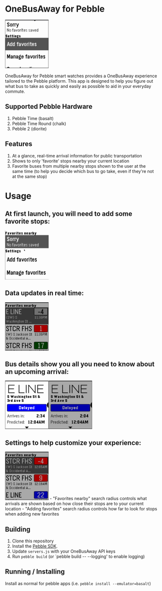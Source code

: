 # OneBusAway for Pebble

<img src="/screenshots/basicdemo.gif" alt="Full demo" width="144">

OneBusAway for Pebble smart watches provides a OneBusAway experience tailored to the Pebble platform. This app is designed to help you figure out what bus to take as quickly and easily as possible to aid in your everyday commute.

## Supported Pebble Hardware
1. Pebble Time (basalt)
1. Pebble Time Round (chalk)
1. Pebble 2 (diorite)

## Features
1. At a glance, real-time arrival information for public transportation
1. Shows to only 'favorite' stops nearby your current location
1. Favorite buses from multiple nearby stops shown to the user at the same time (to help you decide which bus to go take, even if they're not at the same stop)

# Usage
## At first launch, you will need to add some favorite stops:

<img src="/screenshots/addingfavorites.gif" alt="How to add favorites" width="144">

## Data updates in real time:

<img src="/screenshots/updates-fastplay.gif" alt="Watch as buses get updated" width="144">

## Bus details show you all you need to know about an upcoming arrival:

<img src="/screenshots/busdetails.gif" alt="Full details about each arrival" width="144"><img src="/screenshots/busdetails-waiting-fastplay.gif" alt="Bus details update in realtime" width="144">

## Settings to help customize your experience:

<img src="/screenshots/settings.gif" alt="Change the geographic search radius" width="144">
- "Favorites nearby" search radius controls what arrivals are shown based on how close their stops are to your current location
- "Adding favorites" search radius controls how far to look for stops when adding new favorites

## Building
1. Clone this repository
1. Install the [Pebble SDK](https://developer.pebble.com/sdk).
1. Update `servers.js` with your OneBusAway API keys
1. Run `pebble build` (or `pebble build -- --logging' to enable logging)

## Running / Installing
Install as normal for pebble apps (i.e. `pebble install --emulator=basalt`)